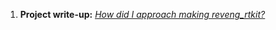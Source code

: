 1. **Project write-up:** _<ins><a href="https://reveng007.github.io/blog/reveng_rtkit_Detailed_README.md" target="_blank">How did I approach making reveng_rtkit?</a></ins>_
